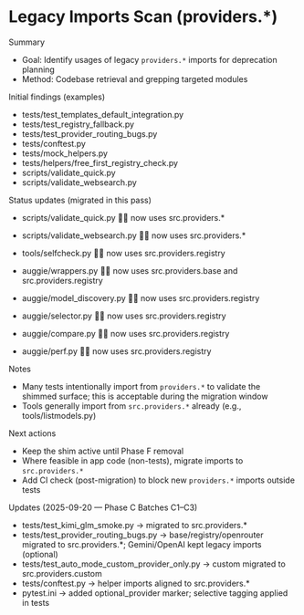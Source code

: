 # Legacy Imports Scan (providers.*)

Summary
- Goal: Identify usages of legacy `providers.*` imports for deprecation planning
- Method: Codebase retrieval and grepping targeted modules

Initial findings (examples)
- tests/test_templates_default_integration.py
- tests/test_registry_fallback.py
- tests/test_provider_routing_bugs.py
- tests/conftest.py
- tests/mock_helpers.py
- tests/helpers/free_first_registry_check.py
- scripts/validate_quick.py
- scripts/validate_websearch.py


Status updates (migrated in this pass)
- scripts/validate_quick.py  now uses src.providers.*
- scripts/validate_websearch.py  now uses src.providers.*
- tools/selfcheck.py  now uses src.providers.registry

- auggie/wrappers.py  now uses src.providers.base and src.providers.registry
- auggie/model_discovery.py  now uses src.providers.registry
- auggie/selector.py  now uses src.providers.registry
- auggie/compare.py  now uses src.providers.registry
- auggie/perf.py  now uses src.providers.registry

Notes
- Many tests intentionally import from `providers.*` to validate the shimmed surface; this is acceptable during the migration window
- Tools generally import from `src.providers.*` already (e.g., tools/listmodels.py)

Next actions
- Keep the shim active until Phase F removal
- Where feasible in app code (non-tests), migrate imports to `src.providers.*`
- Add CI check (post-migration) to block new `providers.*` imports outside tests


Updates (2025-09-20 — Phase C Batches C1–C3)
- tests/test_kimi_glm_smoke.py → migrated to src.providers.*
- tests/test_provider_routing_bugs.py → base/registry/openrouter migrated to src.providers.*; Gemini/OpenAI kept legacy imports (optional)
- tests/test_auto_mode_custom_provider_only.py → custom migrated to src.providers.custom
- tests/conftest.py → helper imports aligned to src.providers.*
- pytest.ini → added optional_provider marker; selective tagging applied in tests

